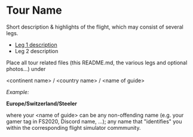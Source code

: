 # Tour Name

Short description & highlights of the flight, which may consist of several legs.

* [Leg 1 description](./Leg-1)
* Leg 2 description

Place all tour related files (this README.md, the various legs and optional photos...) under

  &lt;continent name&gt; / &lt;country name&gt; / &lt;name of guide&gt;

*Example:*
  
   **Europe/Switzerland/Steeler**
   
where your &lt;name of guide&gt; can be any non-offending name (e.g. your gamer tag in FS2020, Discord name, ...); any name that "identifies" you within the corresponding flight simulator commmunity.
